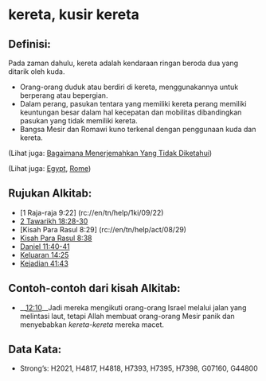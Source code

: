 # kereta, kusir kereta

## Definisi:

Pada zaman dahulu, kereta adalah kendaraan ringan beroda dua yang ditarik oleh kuda.

* Orang-orang duduk atau berdiri di kereta, menggunakannya untuk berperang atau bepergian.
* Dalam perang, pasukan tentara yang memiliki kereta perang memiliki keuntungan besar dalam hal kecepatan dan mobilitas dibandingkan pasukan yang tidak memiliki kereta.
* Bangsa Mesir dan Romawi kuno terkenal dengan penggunaan kuda dan kereta.

(Lihat juga: [Bagaimana Menerjemahkan Yang Tidak Diketahui](rc://en/ta/man/translate/translate-unknown))

(Lihat juga: [Egypt](../names/egypt.md), [Rome](../names/rome.md))

## Rujukan Alkitab:

* [1 Raja-raja 9:22] (rc://en/tn/help/1ki/09/22)
* [2 Tawarikh 18:28-30](rc://en/tn/help/2ch/18/28)
* [Kisah Para Rasul 8:29] (rc://en/tn/help/act/08/29)
* [Kisah Para Rasul 8:38](rc://en/tn/help/act/08/38)
* [Daniel 11:40-41](rc://en/tn/help/dan/11/40)
* [Keluaran 14:25](rc://en/tn/help/exo/14/25)
* [Kejadian 41:43](rc://en/tn/help/gen/41/43)

## Contoh-contoh dari kisah Alkitab:

* __[12:10](rc://en/tn/help/obs/12/10)__Jadi mereka mengikuti orang-orang Israel melalui jalan yang melintasi laut, tetapi Allah membuat orang-orang Mesir panik dan menyebabkan _kereta-kereta_ mereka macet.

## Data Kata:

* Strong’s: H2021, H4817, H4818, H7393, H7395, H7398, G07160, G44800

